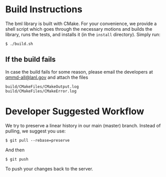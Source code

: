 # Build Instructions #

The bml library is built with CMake.  For your convenience, we provide
a shell script which goes through the necessary motions and builds the
library, runs the tests, and installs it (in the `install` directory).
Simply run:

    $ ./build.sh

## If the build fails ##

In case the build fails for some reason, please email the developers
at <qmmd-all@lanl.gov> and attach the files

    build/CMakeFiles/CMakeOutput.log
    build/CMakeFiles/CMakeError.log

# Developer Suggested Workflow #

We try to preserve a linear history in our main (master)
branch. Instead of pulling, we suggest you use:

    $ git pull --rebase=preserve

And then

    $ git push

To push your changes back to the server.
